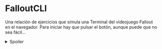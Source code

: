 # FalloutCLI
Una relación de ejercicios que simula una Terminal del videojuego Fallout en el navegador.
Para iniciar hay que pulsar el botón, aunque puede que no sea fácil...

<details>
  <summary>Spoiler</summary>
  
  ### Solución:
  Usa el teclado para focalizar el botón y pulsa espacio.
</details>
